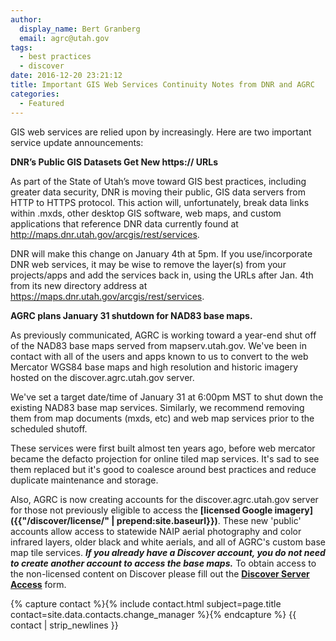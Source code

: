 ```yaml
---
author:
  display_name: Bert Granberg
  email: agrc@utah.gov
tags:
  - best practices
  - discover
date: 2016-12-20 23:21:12
title: Important GIS Web Services Continuity Notes from DNR and AGRC
categories:
  - Featured
---
```


GIS web services are relied upon by increasingly. Here are two important service update announcements:

**DNR’s Public GIS Datasets Get New https:// URLs**

As part of the State of Utah’s move toward GIS best practices, including greater data security, DNR is moving their public, GIS data servers from HTTP to HTTPS protocol.  This action will, unfortunately, break data links within .mxds, other desktop GIS software, web maps, and custom applications that reference DNR data currently found at http://maps.dnr.utah.gov/arcgis/rest/services.

DNR will make this change on January 4th at 5pm.  If you use/incorporate DNR web services, it may be wise to remove the layer(s) from your projects/apps and add the services back in, using the URLs after Jan. 4th from its new directory address at https://maps.dnr.utah.gov/arcgis/rest/services.

**AGRC plans January 31 shutdown for NAD83 base maps.**

As previously communicated, AGRC is working toward a year-end shut off of the NAD83 base maps served from mapserv.utah.gov. We've been in contact with all of the users and apps known to us to convert to the web Mercator WGS84 base maps and high resolution and historic imagery hosted on the discover.agrc.utah.gov server.

We've set a target date/time of January 31 at 6:00pm MST to shut down the existing NAD83 base map services. Similarly, we recommend removing them from map documents (mxds, etc) and web map services prior to the scheduled shutoff.

These services were first built almost ten years ago, before web mercator became the defacto projection for online tiled map services. It's sad to see them replaced but it's good to coalesce around best practices and reduce duplicate maintenance and storage.

Also, AGRC is now creating accounts for the discover.agrc.utah.gov server for those not previously eligible to access the **[licensed Google imagery]({{"/discover/license/" | prepend:site.baseurl}})**. These new 'public' accounts allow access to statewide NAIP aerial photography and color infrared layers, older black and white aerials, and all of AGRC's custom base map tile services. ***If you already have a Discover account, you do not need to create another account to access the base maps.*** To obtain access to the non-licensed content on Discover please fill out the **[Discover Server Access](https://docs.google.com/a/utah.gov/forms/d/e/1FAIpQLScvASb37-R9WeFHNUsbIYEcVzQ_ceT__G4PZUaCx_xZxTuEpA/viewform)** form.

{% capture contact %}{% include contact.html subject=page.title contact=site.data.contacts.change_manager %}{% endcapture %}
{{ contact | strip_newlines }}
